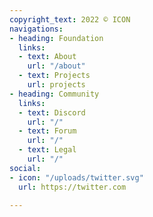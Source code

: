 ```yaml
---
copyright_text: 2022 © ICON
navigations:
- heading: Foundation
  links:
  - text: About
    url: "/about"
  - text: Projects
    url: projects
- heading: Community
  links:
  - text: Discord
    url: "/"
  - text: Forum
    url: "/"
  - text: Legal
    url: "/"
social:
- icon: "/uploads/twitter.svg"
  url: https://twitter.com

---
```

